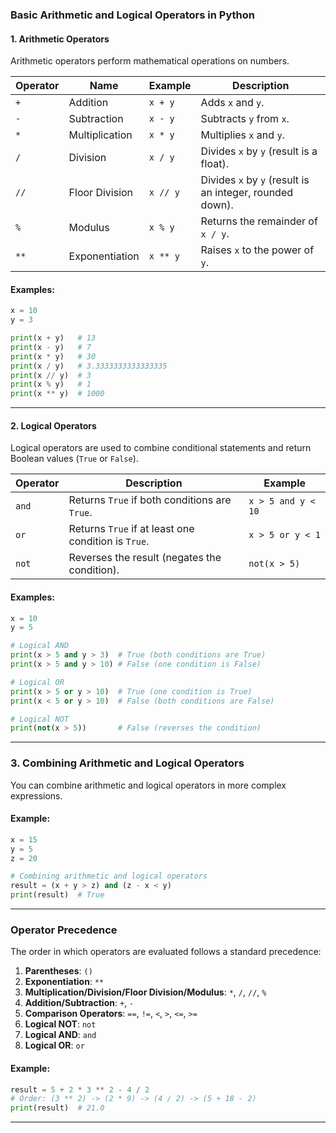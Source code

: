 ### **Basic Arithmetic and Logical Operators in Python**

#### **1. Arithmetic Operators**
Arithmetic operators perform mathematical operations on numbers.

| Operator | Name             | Example           | Description                       |
|----------|------------------|-------------------|-----------------------------------|
| `+`      | Addition         | `x + y`          | Adds `x` and `y`.                |
| `-`      | Subtraction      | `x - y`          | Subtracts `y` from `x`.          |
| `*`      | Multiplication   | `x * y`          | Multiplies `x` and `y`.          |
| `/`      | Division         | `x / y`          | Divides `x` by `y` (result is a float). |
| `//`     | Floor Division   | `x // y`         | Divides `x` by `y` (result is an integer, rounded down). |
| `%`      | Modulus          | `x % y`          | Returns the remainder of `x / y`. |
| `**`     | Exponentiation   | `x ** y`         | Raises `x` to the power of `y`.  |

#### **Examples**:
```python
x = 10
y = 3

print(x + y)   # 13
print(x - y)   # 7
print(x * y)   # 30
print(x / y)   # 3.3333333333333335
print(x // y)  # 3
print(x % y)   # 1
print(x ** y)  # 1000
```

---

#### **2. Logical Operators**
Logical operators are used to combine conditional statements and return Boolean values (`True` or `False`).

| Operator | Description                              | Example               |
|----------|------------------------------------------|-----------------------|
| `and`    | Returns `True` if both conditions are `True`.  | `x > 5 and y < 10`   |
| `or`     | Returns `True` if at least one condition is `True`. | `x > 5 or y < 1`    |
| `not`    | Reverses the result (negates the condition). | `not(x > 5)`         |

#### **Examples**:
```python
x = 10
y = 5

# Logical AND
print(x > 5 and y > 3)  # True (both conditions are True)
print(x > 5 and y > 10) # False (one condition is False)

# Logical OR
print(x > 5 or y > 10)  # True (one condition is True)
print(x < 5 or y > 10)  # False (both conditions are False)

# Logical NOT
print(not(x > 5))       # False (reverses the condition)
```

---

### **3. Combining Arithmetic and Logical Operators**
You can combine arithmetic and logical operators in more complex expressions.

#### Example:
```python
x = 15
y = 5
z = 20

# Combining arithmetic and logical operators
result = (x + y > z) and (z - x < y)
print(result)  # True
```

---

### **Operator Precedence**
The order in which operators are evaluated follows a standard precedence:
1. **Parentheses**: `()`
2. **Exponentiation**: `**`
3. **Multiplication/Division/Floor Division/Modulus**: `*`, `/`, `//`, `%`
4. **Addition/Subtraction**: `+`, `-`
5. **Comparison Operators**: `==`, `!=`, `<`, `>`, `<=`, `>=`
6. **Logical NOT**: `not`
7. **Logical AND**: `and`
8. **Logical OR**: `or`

#### Example:
```python
result = 5 + 2 * 3 ** 2 - 4 / 2
# Order: (3 ** 2) -> (2 * 9) -> (4 / 2) -> (5 + 18 - 2)
print(result)  # 21.0
```

---
